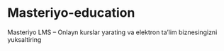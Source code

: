 # Masteriyo-education
Masteriyo LMS – Onlayn kurslar yarating va elektron taʼlim biznesingizni yuksaltiring
